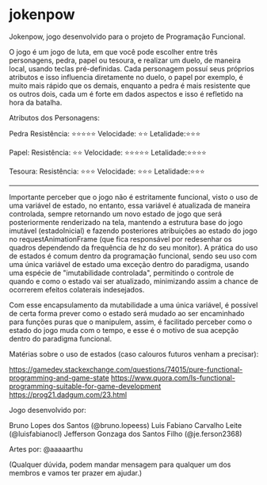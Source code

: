 # jokenpow
Jokenpow, jogo desenvolvido para o projeto de Programação Funcional.

O jogo é um jogo de luta, em que você pode escolher entre três personagens, pedra, papel ou tesoura, e realizar um duelo, de maneira local, usando teclas pré-definidas. Cada personagem possuí seus próprios atributos e isso influencia diretamente no duelo, o papel por exemplo, é muito mais rápido que os demais, enquanto a pedra é mais resistente que os outros dois, cada um é forte em dados aspectos e isso é refletido na hora da batalha.

Atributos dos Personagens:

Pedra
  Resistência: ⭐⭐⭐⭐⭐
  Velocidade: ⭐⭐
  Letalidade:⭐⭐⭐

Papel:
  Resistência: ⭐⭐
  Velocidade: ⭐⭐⭐⭐⭐
  Letalidade:⭐⭐⭐⭐

Tesoura:
  Resistência: ⭐⭐⭐
  Velocidade: ⭐⭐⭐
  Letalidade:⭐⭐⭐

--------------------

Importante perceber que o jogo não é estritamente funcional, visto o uso de uma variável de estado, no entanto, essa variável é atualizada de maneira controlada, sempre retornando um novo estado de jogo que será posteriormente renderizado na tela, mantendo a estrutura base do jogo imutável (estadoInicial) e fazendo posteriores atribuições ao estado do jogo no requestAnimationFrame (que fica responsável por redesenhar os quadros dependendo da frequência de hz do seu monitor). A prática do uso de estados é comum dentro da programação funcional, sendo seu uso com uma única variável de estado uma exceção dentro do paradigma, usando uma espécie de "imutabilidade controlada", permitindo o controle de quando e como o estado vai ser atualizado, minimizando assim a chance de ocorrerem efeitos colaterais indesejados. 

Com esse encapsulamento da mutabilidade a uma única variável, é possível de certa forma prever como o estado será mudado ao ser encaminhado para funções puras que o manipulem, assim, é facilitado perceber como o estado do jogo muda com o tempo, e esse é o motivo de sua acepção dentro do paradigma funcional.

Matérias sobre o uso de estados (caso calouros futuros venham a precisar):

https://gamedev.stackexchange.com/questions/74015/pure-functional-programming-and-game-state
https://www.quora.com/Is-functional-programming-suitable-for-game-development
https://prog21.dadgum.com/23.html


Jogo desenvolvido por:

Bruno Lopes dos Santos (@bruno.lopeess)
Luis Fabiano Carvalho Leite (@luisfabianocl)
Jefferson Gonzaga dos Santos Filho  (@je.ferson2368)

Artes por: @aaaaarthu

(Qualquer dúvida, podem mandar mensagem para qualquer um dos membros e vamos ter prazer em ajudar.)


